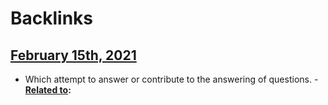 
# Backlinks
## [February 15th, 2021](<February 15th, 2021.md>)
- Which attempt to answer or contribute to the answering of questions.
            - **[Related to](<Related to.md>):**

